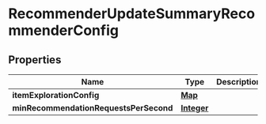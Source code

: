 

# RecommenderUpdateSummaryRecommenderConfig


## Properties

| Name | Type | Description | Notes |
|------------ | ------------- | ------------- | -------------|
|**itemExplorationConfig** | [**Map**](Map.md) |  |  [optional] |
|**minRecommendationRequestsPerSecond** | [**Integer**](Integer.md) |  |  [optional] |



